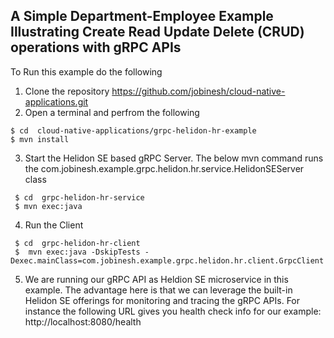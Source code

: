 
## A Simple Department-Employee Example Illustrating Create Read Update Delete (CRUD) operations with gRPC APIs 
To Run this example do the following
1. Clone the repository https://github.com/jobinesh/cloud-native-applications.git 
2. Open a terminal and perfrom the following
```
$ cd  cloud-native-applications/grpc-helidon-hr-example
$ mvn install
```    

3. Start the Helidon SE based gRPC Server. The below mvn command runs the com.jobinesh.example.grpc.helidon.hr.service.HelidonSEServer class
```
 $ cd  grpc-helidon-hr-service 
 $ mvn exec:java 
```  
4. Run the Client
```
 $ cd  grpc-helidon-hr-client  
 $  mvn exec:java -DskipTests -Dexec.mainClass=com.jobinesh.example.grpc.helidon.hr.client.GrpcClient
```
5. We are running our gRPC API as Heldion SE microservice in this example. The advantage here is that we can leverage the  built-in Helidon SE offerings for monitoring and tracing the gRPC APIs. For instance the following URL gives you health check info for our example: http://localhost:8080/health
